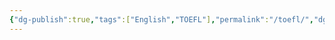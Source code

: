 ```yaml
---
{"dg-publish":true,"tags":["English","TOEFL"],"permalink":"/toefl/","dgPassFrontmatter":true,"created":"","updated":""}
---
```




